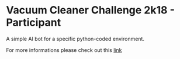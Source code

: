 # Vacuum Cleaner Challenge 2k18 - Participant

A simple AI bot for a specific python-coded environment.

For more informations please check out this [link](http://aima.cs.berkeley.edu/python/agents.html)
